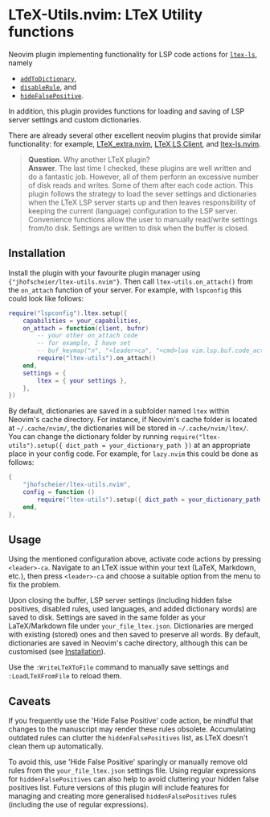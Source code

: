 # LTeX-Utils.nvim: LTeX Utility functions

Neovim plugin implementing functionality for LSP code actions for [`ltex-ls`](https://github.com/valentjn/ltex-ls), namely
* [`addToDictionary`](https://valentjn.github.io/ltex/ltex-ls/server-usage.html#_ltexaddtodictionary-client),
* [`disableRule`](https://valentjn.github.io/ltex/ltex-ls/server-usage.html#_ltexdisablerules-client), and
* [`hideFalsePositive`](https://valentjn.github.io/ltex/ltex-ls/server-usage.html#_ltexhidefalsepositives-client).

In addition, this plugin provides functions for loading and saving of LSP server settings and custom dictionaries.

There are already several other excellent neovim plugins that provide similar functionality: for example, [LTeX\_extra.nvim](https://github.com/barreiroleo/ltex_extra.nvim#features), [LTeX LS Client](https://github.com/icewind/ltex-client.nvim), and [ltex-ls.nvim](https://github.com/vigoux/ltex-ls.nvim).

> **Question**. Why another LTeX plugin?<br> 
>**Answer**. The last time I checked, these plugins are well written and do a fantastic job.
>However, all of them perform an excessive number of disk reads and writes.
>Some of them after each code action.
>This plugin follows the strategy to load the sever settings and dictionaries when the LTeX LSP server starts up and then leaves responsibility of keeping the current (language) configuration to the LSP server. 
>Convenience functions allow the user to manually read/write settings from/to disk.
>Settings are written to disk when the buffer is closed.

## Installation
Install the plugin with your favourite plugin manager using `{"jhofscheier/ltex-utils.nvim"}`.
Then call `ltex-utils.on_attach()` from the `on_attach` function of your server.
For example, with `lspconfig` this could look like follows:
```lua
require("lspconfig").ltex.setup({
    capabilities = your_capabilities,
    on_attach = function(client, bufnr)
        -- your other on_attach code
        -- for example, I have set
        -- buf_keymap("n", "<leader>ca", "<cmd>lua vim.lsp.buf.code_action()<CR>", opts)
        require("ltex-utils").on_attach()
    end,
    settings = {
        ltex = { your settings },
    },
})
```
By default, dictionaries are saved in a subfolder named `ltex` within Neovim's cache directory.
For instance, if Neovim's cache folder is located at `~/.cache/nvim/`, the dictionaries will be stored in `~/.cache/nvim/ltex/`.
You can change the dictionary folder by running `require("ltex-utils").setup({ dict_path = your_dictionary_path })` at an appropriate place in your config code.
For example, for `lazy.nvim` this could be done as follows:
```lua
{
    "jhofscheier/ltex-utils.nvim",
    config = function ()
        require("ltex-utils").setup({ dict_path = your_dictionary_path })
    end,
},
```

## Usage
Using the mentioned configuration above, activate code actions by pressing `<leader>-ca`.
Navigate to an LTeX issue within your text (LaTeX, Markdown, etc.), then press `<leader>-ca` and choose a suitable option from the menu to fix the problem.

Upon closing the buffer, LSP server settings (including hidden false positives, disabled rules, used languages, and added dictionary words) are saved to disk.
Settings are saved in the same folder as your LaTeX/Markdown file under `your_file_ltex.json`.
Dictionaries are merged with existing (stored) ones and then saved to preserve all words.
By default, dictionaries are saved in Neovim's cache directory, although this can be customised (see [Installation](#installation)).

Use the `:WriteLTeXToFile` command to manually save settings and `:LoadLTeXFromFile` to reload them.

## Caveats

If you frequently use the 'Hide False Positive' code action, be mindful that changes to the manuscript may render these rules obsolete.
Accumulating outdated rules can clutter the `hiddenFalsePositives` list, as LTeX doesn't clean them up automatically.

To avoid this, use 'Hide False Positive' sparingly or manually remove old rules from the `your_file_ltex.json` settings file.
Using regular expressions for `hiddenFalsePositives` can also help to avoid cluttering your hidden false positives list.
Future versions of this plugin will include features for managing and creating more generalised `hiddenFalsePositives` rules (including the use of regular expressions).



